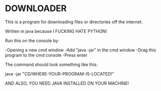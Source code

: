 # DOWNLOADER

This is a program for downloading files or directories off the internet.

Written in java because I FUCKING HATE PYTHON!

Run this on the console by:

-Opening a new cmd window
-Add "java -jar" in the cmd window
-Drag this program to the cmd console
-Press enter

The command should look something like this:

java -jar "CD/WHERE-YOUR-PROGRAM-IS-LOCATED!"

AND ALSO, YOU NEED JAVA INSTALLED ON YOUR MACHINE!